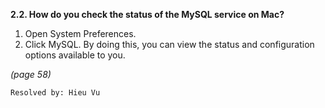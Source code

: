 **2.2. How do you check the status of the MySQL service on Mac?**

1. Open System Preferences.
2. Click MySQL. By doing this, you can view the status and configuration
options available to you.

*(page 58)*

`Resolved by: Hieu Vu`
